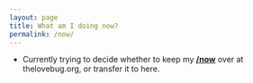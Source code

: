 ```yaml
---
layout: page
title: What am I doing now?
permalink: /now/
---
```


- Currently trying to decide whether to keep my [**/now**](https://thelovebug.org/now) over at thelovebug.org, or transfer it to here.
